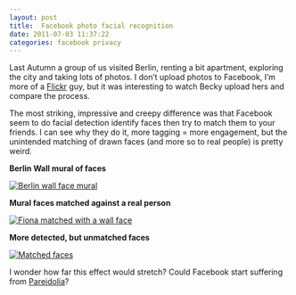```yaml
---
layout: post
title:  Facebook photo facial recognition
date: 2011-07-03 11:37:22
categories: facebook privacy
---
```


Last Autumn a group of us visited Berlin, renting a bit apartment, exploring the city and taking lots of photos. I don’t upload photos to Facebook, I’m more of a [Flickr](http://flickr.com/photos/davidsingleton/) guy, but it was interesting to watch Becky upload hers and compare the process.

The most striking, impressive and creepy difference was that Facebook seem to do facial detection identify faces then try to match them to your friends. I can see why they do it, more tagging = more engagement, but the unintended matching of drawn faces (and more so to real people) is pretty weird.

**Berlin Wall mural of faces**

[![Berlin wall face mural](http://farm6.static.flickr.com/5243/5204283137_494e105dce.jpg)](http://www.flickr.com/photos/davidsingleton/5204283137/ "Berlin wall face mural by David Singleton, on Flickr")

**Mural faces matched against a real person**

[![Fiona matched with a wall face](http://farm6.static.flickr.com/5088/5204880768_b47886c93f.jpg)](http://www.flickr.com/photos/davidsingleton/5204880768/ "Fiona matched with a wall face by David Singleton, on Flickr")

**More detected, but unmatched faces**

[![Matched faces](http://farm5.static.flickr.com/4127/5204880658_2ef58bd1bd.jpg)](http://www.flickr.com/photos/davidsingleton/5204880658/ "Matched faces by David Singleton, on Flickr")

I wonder how far this effect would stretch? Could Facebook start suffering from [Pareidolia](http://en.wikipedia.org/wiki/Pareidolia)?
